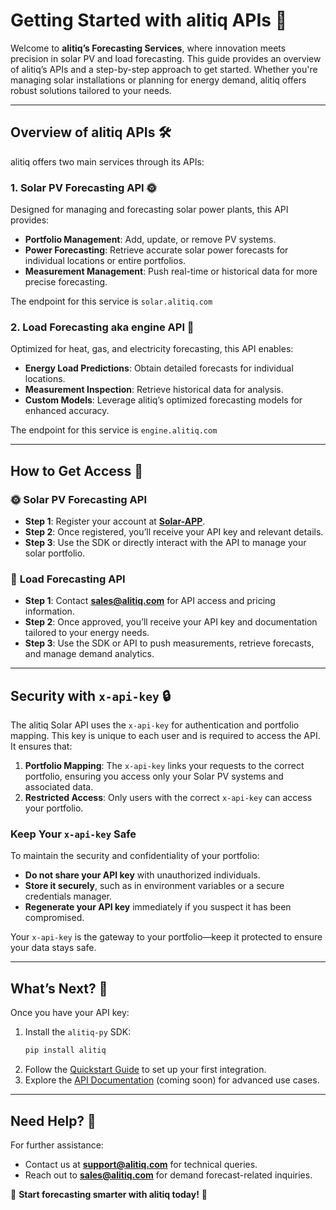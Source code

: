 # Getting Started with alitiq APIs 🌟

Welcome to **alitiq’s Forecasting Services**, where innovation meets precision in solar PV and load forecasting. This guide provides an overview of alitiq’s APIs and a step-by-step approach to get started. Whether you're managing solar installations or planning for energy demand, alitiq offers robust solutions tailored to your needs.

---

## Overview of alitiq APIs 🛠️  

alitiq offers two main services through its APIs:  

### 1. **Solar PV Forecasting API** 🌞  
Designed for managing and forecasting solar power plants, this API provides:  
- **Portfolio Management**: Add, update, or remove PV systems.  
- **Power Forecasting**: Retrieve accurate solar power forecasts for individual locations or entire portfolios.  
- **Measurement Management**: Push real-time or historical data for more precise forecasting.  

The endpoint for this service is `solar.alitiq.com`

### 2. **Load Forecasting aka engine API** 🔋  
Optimized for heat, gas, and electricity forecasting, this API enables:  
- **Energy Load Predictions**: Obtain detailed forecasts for individual locations.  
- **Measurement Inspection**: Retrieve historical data for analysis.  
- **Custom Models**: Leverage alitiq’s optimized forecasting models for enhanced accuracy.  

The endpoint for this service is `engine.alitiq.com`

---

## How to Get Access 🔑  

### 🌞 **Solar PV Forecasting API**  
- **Step 1**: Register your account at **[Solar-APP](https://solar-app.alitiq.com)**.  
- **Step 2**: Once registered, you’ll receive your API key and relevant details.  
- **Step 3**: Use the SDK or directly interact with the API to manage your solar portfolio.  

### 🔋 **Load Forecasting API**  
- **Step 1**: Contact **[sales@alitiq.com](mailto:sales@alitiq.com)** for API access and pricing information.  
- **Step 2**: Once approved, you’ll receive your API key and documentation tailored to your energy needs.  
- **Step 3**: Use the SDK or API to push measurements, retrieve forecasts, and manage demand analytics.  

---

## Security with `x-api-key` 🔒  

The alitiq Solar API uses the `x-api-key` for authentication and portfolio mapping. This key is unique to each user and is required to access the API. It ensures that:  

1. **Portfolio Mapping**: The `x-api-key` links your requests to the correct portfolio, ensuring you access only your Solar PV systems and associated data.  
2. **Restricted Access**: Only users with the correct `x-api-key` can access your portfolio.  

### Keep Your `x-api-key` Safe  
To maintain the security and confidentiality of your portfolio:  
- **Do not share your API key** with unauthorized individuals.  
- **Store it securely**, such as in environment variables or a secure credentials manager.  
- **Regenerate your API key** immediately if you suspect it has been compromised.  

Your `x-api-key` is the gateway to your portfolio—keep it protected to ensure your data stays safe.  

---


## What’s Next? 🚀  

Once you have your API key:  
1. Install the `alitiq-py` SDK:  
   ```bash
   pip install alitiq
   ```  
2. Follow the [Quickstart Guide](#quickstart) to set up your first integration.  
3. Explore the [API Documentation](https://alitiq.com/api-docs) (coming soon) for advanced use cases.  

---

## Need Help? 🤔  

For further assistance:  
- Contact us at **[support@alitiq.com](mailto:support@alitiq.com)** for technical queries.  
- Reach out to **[sales@alitiq.com](mailto:sales@alitiq.com)** for demand forecast-related inquiries.  

🌟 **Start forecasting smarter with alitiq today!** 🌟